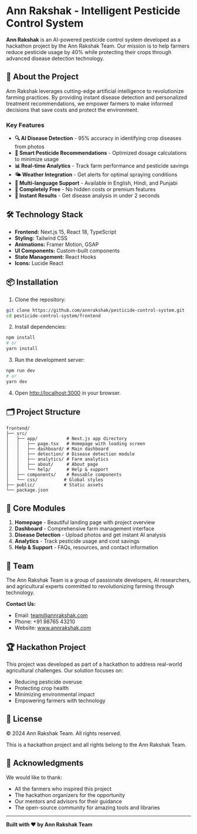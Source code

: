 # Ann Rakshak - Intelligent Pesticide Control System

**Ann Rakshak** is an AI-powered pesticide control system developed as a hackathon project by the Ann Rakshak Team. Our mission is to help farmers reduce pesticide usage by 40% while protecting their crops through advanced disease detection technology.

## 🌾 About the Project

Ann Rakshak leverages cutting-edge artificial intelligence to revolutionize farming practices. By providing instant disease detection and personalized treatment recommendations, we empower farmers to make informed decisions that save costs and protect the environment.

### Key Features

- **🔍 AI Disease Detection** - 95% accuracy in identifying crop diseases from photos
- **💊 Smart Pesticide Recommendations** - Optimized dosage calculations to minimize usage
- **📊 Real-time Analytics** - Track farm performance and pesticide savings
- **🌤️ Weather Integration** - Get alerts for optimal spraying conditions  
- **📱 Multi-language Support** - Available in English, Hindi, and Punjabi
- **💸 Completely Free** - No hidden costs or premium features
- **🚀 Instant Results** - Get disease analysis in under 2 seconds

## 🛠️ Technology Stack

- **Frontend:** Next.js 15, React 18, TypeScript
- **Styling:** Tailwind CSS
- **Animations:** Framer Motion, GSAP
- **UI Components:** Custom-built components
- **State Management:** React Hooks
- **Icons:** Lucide React

## 📦 Installation

1. Clone the repository:
```bash
git clone https://github.com/annrakshak/pesticide-control-system.git
cd pesticide-control-system/frontend
```

2. Install dependencies:
```bash
npm install
# or
yarn install
```

3. Run the development server:
```bash
npm run dev
# or
yarn dev
```

4. Open [http://localhost:3000](http://localhost:3000) in your browser.

## 🗂️ Project Structure

```
frontend/
├── src/
│   ├── app/           # Next.js app directory
│   │   ├── page.tsx   # Homepage with loading screen
│   │   ├── dashboard/ # Main dashboard
│   │   ├── detection/ # Disease detection module
│   │   ├── analytics/ # Farm analytics
│   │   ├── about/     # About page
│   │   └── help/      # Help & support
│   ├── components/    # Reusable components
│   └── css/          # Global styles
├── public/           # Static assets
└── package.json     
```

## 🎯 Core Modules

1. **Homepage** - Beautiful landing page with project overview
2. **Dashboard** - Comprehensive farm management interface
3. **Disease Detection** - Upload photos and get instant AI analysis
4. **Analytics** - Track pesticide usage and cost savings
5. **Help & Support** - FAQs, resources, and contact information

## 👥 Team

The Ann Rakshak Team is a group of passionate developers, AI researchers, and agricultural experts committed to revolutionizing farming through technology.

**Contact Us:**
- Email: team@annrakshak.com
- Phone: +91 98765 43210
- Website: www.annrakshak.com

## 🏆 Hackathon Project

This project was developed as part of a hackathon to address real-world agricultural challenges. Our solution focuses on:

- Reducing pesticide overuse
- Protecting crop health
- Minimizing environmental impact
- Empowering farmers with technology

## 📄 License

© 2024 Ann Rakshak Team. All rights reserved.

This is a hackathon project and all rights belong to the Ann Rakshak Team.

## 🙏 Acknowledgments

We would like to thank:
- All the farmers who inspired this project
- The hackathon organizers for the opportunity
- Our mentors and advisors for their guidance
- The open-source community for amazing tools and libraries

---

**Built with ❤️ by Ann Rakshak Team**
